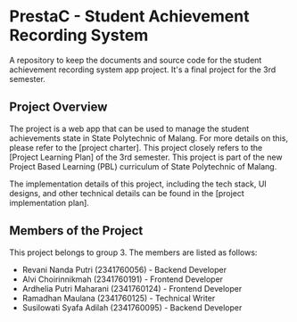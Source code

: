 # PrestaC - Student Achievement Recording System

A repository to keep the documents and source code for the student achievement recording system app project. It's a final project for the 3rd semester.

## Project Overview

The project is a web app that can be used to manage the student achievements state in State Polytechnic of Malang. For more details on this,
please refer to the [project charter]. This project closely refers to the [Project Learning Plan] of the 3rd semester. This project is part of the new Project Based Learning (PBL) curriculum of State Polytechnic of Malang.

The implementation details of this project, including the tech stack, UI designs, and other technical details can be found in the [project implementation plan].

## Members of the Project

This project belongs to group 3. The members are listed as follows:

- Revani Nanda Putri (2341760056) - Backend Developer
- Alvi Choirinnikmah (2341760191) - Frontend Developer
- Ardhelia Putri Maharani (2341760124) - Frontend Developer
- Ramadhan Maulana (2341760125) - Technical Writer
- Susilowati Syafa Adilah (2341760095) - Backend Developer

